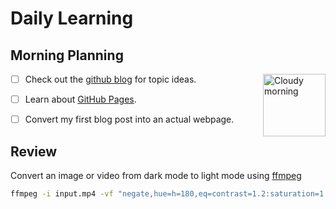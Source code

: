# Daily Learning
## Morning Planning
<img alt="Cloudy morning" src="https://octodex.github.com/images/cloud.jpg" width="100" align="right">

+ [ ] Check out the [github blog](https://github.blog/) for topic ideas.
- [ ] Learn about [GitHub Pages](https://skills.github.com/#first-day-on-github).
* [ ] Convert my first blog post into an actual webpage.
## Review
Convert an image or video from dark mode to light mode using [ffmpeg](https://www.ffmpeg.org)

```bash
ffmpeg -i input.mp4 -vf "negate,hue=h=180,eq=contrast=1.2:saturation=1.1" output.mp4
```
